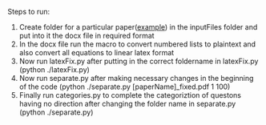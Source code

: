 Steps to run:

1. Create folder for a particular paper([example](https://www.resonance.ac.in/answer-key-solutions/NTSE/2016/Stage-1/Solutions/NTSE-Stage-1-2016-17-Gujarat-MAT-06-11-2016-Solution.pdf)) in the inputFiles folder and put into it the docx file in required format
2. In the docx file run the macro to convert numbered lists to plaintext and also convert all equations to linear latex format
3. Now run latexFix.py after putting in the correct foldername in latexFix.py          (python ./latexFix.py)
4. Now run separate.py after making necessary changes in the beginning of the code     (python ./separate.py [paperName]_fixed.pdf 1 100)
5. Finally run categories.py to complete the categoriztion of questons having no direction after changing the folder name in separate.py (python ./separate.py)